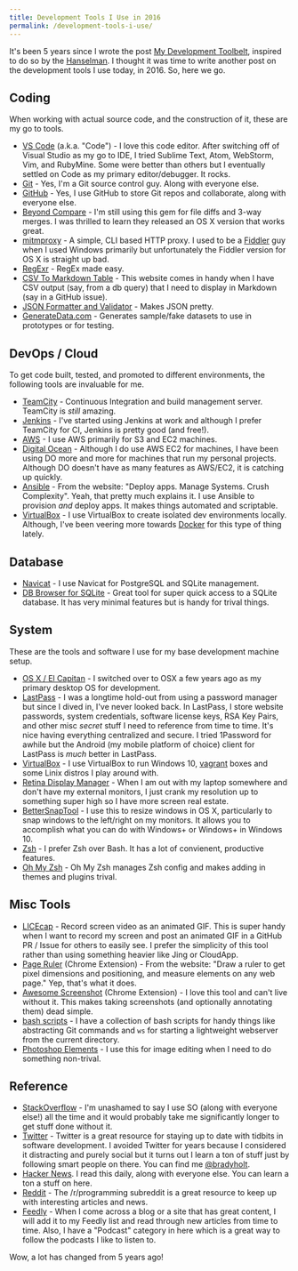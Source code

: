 ```yaml
---
title: Development Tools I Use in 2016
permalink: /development-tools-i-use/
---
```


It's been 5 years since I wrote the post [My Development Toolbelt](http://www.geekytidbits.com/my-development-toolbelt/), inspired to do so by the [Hanselman](http://www.hanselman.com/tools).  I thought it was time to write another post on the development tools I use today, in 2016.  So, here we go.

## Coding
When working with actual source code, and the construction of it, these are my go to tools.

- [VS Code](https://code.visualstudio.com) (a.k.a. "Code") - I love this code editor.  After switching off of Visual Studio as my go to IDE, I tried Sublime Text, Atom, WebStorm, Vim, and RubyMine.  Some were better than others but I eventually settled on Code as my primary editor/debugger.  It rocks.
- [Git](https://git-scm.com/) - Yes, I'm a Git source control guy.  Along with everyone else.
- [GitHub](http://www.github.com) - Yes, I use GitHub to store Git repos and collaborate, along with everyone else.
- [Beyond Compare](http://www.scootersoftware.com/) - I'm still using this gem for file diffs and 3-way merges.  I was thrilled to learn they released an OS X version that works great.
- [mitmproxy](https://mitmproxy.org/) - A simple, CLI based HTTP proxy.  I used to be a [Fiddler](http://www.telerik.com/fiddler) guy when I used Windows primarily but unfortunately the Fiddler version for OS X is straight up bad.
- [RegExr](http://www.regexr.com/) - RegEx made easy.
- [CSV To Markdown Table](https://donatstudios.com/CsvToMarkdownTable) - This website comes in handy when I have CSV output (say, from a db query) that I need to display in Markdown (say in a GitHub issue).
- [JSON Formatter and Validator](https://jsonformatter.curiousconcept.com/) - Makes JSON pretty.
- [GenerateData.com](http://www.generatedata.com/) - Generates sample/fake datasets to use in prototypes or for testing.

## DevOps / Cloud

To get code built, tested, and promoted to different environments, the following tools are invaluable for me.

- [TeamCity](https://www.jetbrains.com/teamcity/) - Continuous Integration and build management server. TeamCity is _still_ amazing.
- [Jenkins](https://jenkins.io/) - I've started using Jenkins at work and although I prefer TeamCity for CI, Jenkins is pretty good (and free!).
- [AWS](http://aws.amazon.com) - I use AWS primarily for S3 and EC2 machines.
- [Digital Ocean](https://m.do.co/c/974ef9a471c1) - Although I do use AWS EC2 for machines, I have been using DO more and more for machines that run my personal projects.  Although DO doesn't have as many features as AWS/EC2, it is catching up quickly.
- [Ansible](https://www.ansible.com/) - From the website: "Deploy apps.  Manage Systems.  Crush Complexity".  Yeah, that pretty much explains it.  I use Ansible to provision _and_ deploy apps.  It makes things automated and scriptable.
- [VirtualBox](https://www.virtualbox.org/wiki/Downloads) - I use VirtualBox to create isolated dev environments locally.  Although, I've been veering more towards [Docker](https://www.docker.com/) for this type of thing lately.

## Database
- [Navicat](https://www.navicat.com) - I use Navicat for PostgreSQL and SQLite management.
- [DB Browser for SQLite](https://github.com/sqlitebrowser/sqlitebrowser) - Great tool for super quick access to a SQLite database.  It has very minimal features but is handy for trival things.

## System
These are the tools and software I use for my base development machine setup.

- [OS X / El Capitan](http://www.apple.com/osx/) - I switched over to OSX a few years ago as my primary desktop OS for development.
- [LastPass](https://lastpass.com/) - I was a longtime hold-out from using a password manager but since I dived in, I've never looked back.  In LastPass, I store website passwords, system credentials, software license keys, RSA Key Pairs, and other misc _secret_ stuff I need to reference from time to time.  It's nice having everything centralized and secure.  I tried 1Password for awhile but the Android (my mobile platform of choice) client for LastPass is _much_ better in LastPass.
- [VirtualBox](https://www.virtualbox.org/wiki/Downloads) - I use VirtualBox to run Windows 10, [vagrant](https://www.vagrantup.com/) boxes and some Linix distros I play around with.
- [Retina Display Manager](https://github.com/avibrazil/RDM) - When I am out with my laptop somewhere and don't have my external monitors, I just crank my resolution up to something super high so I have more screen real estate.
- [BetterSnapTool](https://itunes.apple.com/us/app/bettersnaptool/id417375580?mt=12) - I use this to resize windows in OS X, particularly to snap windows to the left/right on my monitors.  It allows you to accomplish what you can do with Windows+<Right> or Windows+<Left> in Windows 10.
- [Zsh](http://www.zsh.org/) - I prefer Zsh over Bash.  It has a lot of convienent, productive features.
- [Oh My Zsh](https://github.com/robbyrussell/oh-my-zsh) - Oh My Zsh manages Zsh config and makes adding in themes and plugins trival.

## Misc Tools
- [LICEcap](http://www.cockos.com/licecap/) - Record screen video as an animated GIF.  This is super handy when I want to record my screen and post an animated GIF in a GitHub PR / Issue for others to easily see.  I prefer the simplicity of this tool rather than using something heavier like Jing or CloudApp.
- [Page Ruler](https://chrome.google.com/webstore/detail/page-ruler/jlpkojjdgbllmedoapgfodplfhcbnbpn?hl=en) (Chrome Extension) - From the website: "Draw a ruler to get pixel dimensions and positioning, and measure elements on any web page."  Yep, that's what it does.
- [Awesome Screenshot](https://chrome.google.com/webstore/detail/awesome-screenshot-screen/nlipoenfbbikpbjkfpfillcgkoblgpmj?hl=en)  (Chrome Extension) - I love this tool and can't live without it.  This makes taking screenshots (and optionally annotating them) dead simple.
- [bash scripts](https://github.com/bradymholt/dotfiles/tree/master/bin) - I have a collection of bash scripts for handy things like abstracting Git commands and `ws` for starting a lightweight webserver from the current directory.
- [Photoshop Elements](http://www.photoshop.com/products/photoshopelements) - I use this for image editing when I need to do something non-trival.

## Reference
- [StackOverflow](http://stackoverflow.com/) - I'm unashamed to say I use SO (along with everyone else!) all the time and it would probably take me significantly longer to get stuff done without it.
- [Twitter](https://twitter.com) - Twitter is a great resource for staying up to date with tidbits in software development.  I avoided Twitter for years because I considered it distracting and purely social but it turns out I learn a ton of stuff just by following smart people on there. You can find me [@bradyholt](https://twitter.com/bradymholt).
- [Hacker News](https://news.ycombinator.com/).  I read this daily, along with everyone else.  You can learn a ton a stuff on here.
- [Reddit](https://www.reddit.com/r/programming/) - The /r/programming subreddit is a great resource to keep up with interesting articles and news.
- [Feedly](http://feedly.com/) - When I come across a blog or a site that has great content, I will add it to my Feedly list and read through new articles from time to time.  Also, I have a "Podcast" category in here which is a great way to follow the podcasts I like to listen to.

Wow, a lot has changed from 5 years ago!

